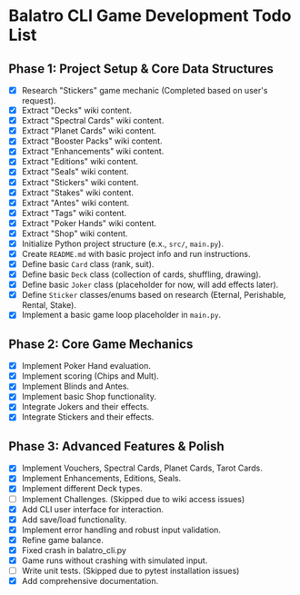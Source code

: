 # Balatro CLI Game Development Todo List

## Phase 1: Project Setup & Core Data Structures

- [x] Research "Stickers" game mechanic (Completed based on user's request).
- [x] Extract "Decks" wiki content.
- [x] Extract "Spectral Cards" wiki content.
- [x] Extract "Planet Cards" wiki content.
- [x] Extract "Booster Packs" wiki content.
- [x] Extract "Enhancements" wiki content.
- [x] Extract "Editions" wiki content.
- [x] Extract "Seals" wiki content.
- [x] Extract "Stickers" wiki content.
- [x] Extract "Stakes" wiki content.
- [x] Extract "Antes" wiki content.
- [x] Extract "Tags" wiki content.
- [x] Extract "Poker Hands" wiki content.
- [x] Extract "Shop" wiki content.
- [x] Initialize Python project structure (e.x., `src/`, `main.py`).
- [x] Create `README.md` with basic project info and run instructions.
- [x] Define basic `Card` class (rank, suit).
- [x] Define basic `Deck` class (collection of cards, shuffling, drawing).
- [x] Define basic `Joker` class (placeholder for now, will add effects later).
- [x] Define `Sticker` classes/enums based on research (Eternal, Perishable, Rental, Stake).
- [x] Implement a basic game loop placeholder in `main.py`.

## Phase 2: Core Game Mechanics

- [x] Implement Poker Hand evaluation.
- [x] Implement scoring (Chips and Mult).
- [x] Implement Blinds and Antes.
- [x] Implement basic Shop functionality.
- [x] Integrate Jokers and their effects.
- [x] Integrate Stickers and their effects.

## Phase 3: Advanced Features & Polish

- [x] Implement Vouchers, Spectral Cards, Planet Cards, Tarot Cards.
- [x] Implement Enhancements, Editions, Seals.
- [x] Implement different Deck types.
- [ ] Implement Challenges. (Skipped due to wiki access issues)
- [x] Add CLI user interface for interaction.
- [x] Add save/load functionality.
- [x] Implement error handling and robust input validation.
- [x] Refine game balance.
- [x] Fixed crash in balatro_cli.py
- [x] Game runs without crashing with simulated input.
- [ ] Write unit tests. (Skipped due to pytest installation issues)
- [x] Add comprehensive documentation.
